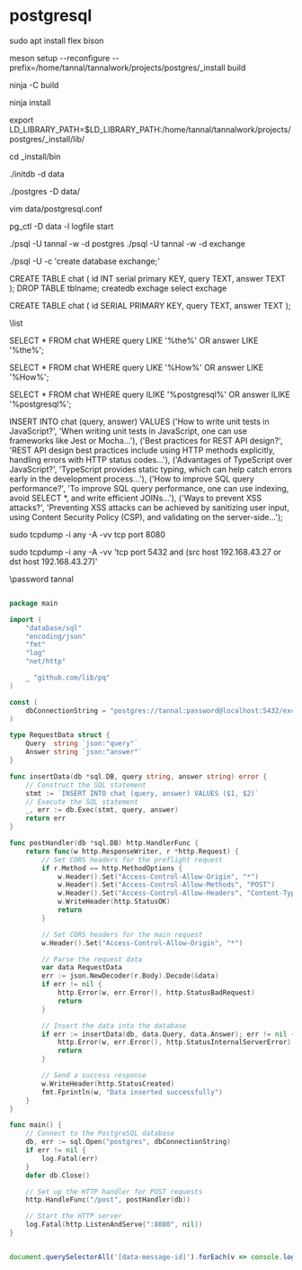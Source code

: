 # postgresql

sudo apt install flex bison

meson setup --reconfigure --prefix=/home/tannal/tannalwork/projects/postgres/_install build

ninja -C build

ninja install

export LD_LIBRARY_PATH=$LD_LIBRARY_PATH:/home/tannal/tannalwork/projects/postgres/_install/lib/

cd _install/bin

./initdb -d data



./postgres -D data/

vim data/postgresql.conf

pg_ctl -D data -l logfile start

./psql -U tannal -w -d postgres
./psql -U tannal -w -d exchange

./psql -U -c 'create database exchange;'


CREATE TABLE chat (
  id INT serial primary KEY,
  query TEXT,
  answer TEXT
);
DROP TABLE tblname;
createdb exchage
select exchage

CREATE TABLE chat (
  id SERIAL PRIMARY KEY,
  query TEXT,
  answer TEXT
);

\list


SELECT * FROM chat
WHERE query LIKE '%the%'
OR answer LIKE '%the%';

SELECT * FROM chat
WHERE query LIKE '%How%'
OR answer LIKE '%How%';


SELECT * FROM chat
WHERE query ILIKE '%postgresql%'
OR answer ILIKE '%postgresql%';

INSERT INTO chat (query, answer) VALUES
('How to write unit tests in JavaScript?', 'When writing unit tests in JavaScript, one can use frameworks like Jest or Mocha...'),
('Best practices for REST API design?', 'REST API design best practices include using HTTP methods explicitly, handling errors with HTTP status codes...'),
('Advantages of TypeScript over JavaScript?', 'TypeScript provides static typing, which can help catch errors early in the development process...'),
('How to improve SQL query performance?', 'To improve SQL query performance, one can use indexing, avoid SELECT *, and write efficient JOINs...'),
('Ways to prevent XSS attacks?', 'Preventing XSS attacks can be achieved by sanitizing user input, using Content Security Policy (CSP), and validating on the server-side...');


sudo tcpdump -i any -A -vv tcp port 8080

sudo tcpdump -i any -A -vv 'tcp port 5432 and (src host 192.168.43.27 or dst host 192.168.43.27)'


\password tannal

```go

package main

import (
    "database/sql"
    "encoding/json"
    "fmt"
    "log"
    "net/http"

    _ "github.com/lib/pq"
)

const (
    dbConnectionString = "postgres://tannal:password@localhost:5432/exchange?sslmode=disable"
)

type RequestData struct {
    Query  string `json:"query"`
    Answer string `json:"answer"`
}

func insertData(db *sql.DB, query string, answer string) error {
    // Construct the SQL statement
    stmt := `INSERT INTO chat (query, answer) VALUES ($1, $2)`
    // Execute the SQL statement
    _, err := db.Exec(stmt, query, answer)
    return err
}

func postHandler(db *sql.DB) http.HandlerFunc {
    return func(w http.ResponseWriter, r *http.Request) {
        // Set CORS headers for the preflight request
        if r.Method == http.MethodOptions {
            w.Header().Set("Access-Control-Allow-Origin", "*")
            w.Header().Set("Access-Control-Allow-Methods", "POST")
            w.Header().Set("Access-Control-Allow-Headers", "Content-Type")
            w.WriteHeader(http.StatusOK)
            return
        }

        // Set CORS headers for the main request
        w.Header().Set("Access-Control-Allow-Origin", "*")

        // Parse the request data
        var data RequestData
        err := json.NewDecoder(r.Body).Decode(&data)
        if err != nil {
            http.Error(w, err.Error(), http.StatusBadRequest)
            return
        }

        // Insert the data into the database
        if err := insertData(db, data.Query, data.Answer); err != nil {
            http.Error(w, err.Error(), http.StatusInternalServerError)
            return
        }

        // Send a success response
        w.WriteHeader(http.StatusCreated)
        fmt.Fprintln(w, "Data inserted successfully")
    }
}

func main() {
    // Connect to the PostgreSQL database
    db, err := sql.Open("postgres", dbConnectionString)
    if err != nil {
        log.Fatal(err)
    }
    defer db.Close()

    // Set up the HTTP handler for POST requests
    http.HandleFunc("/post", postHandler(db))

    // Start the HTTP server
    log.Fatal(http.ListenAndServe(":8080", nil))
}


```


```js

document.querySelectorAll('[data-message-id]').forEach(v => console.log(v.innerText))

```